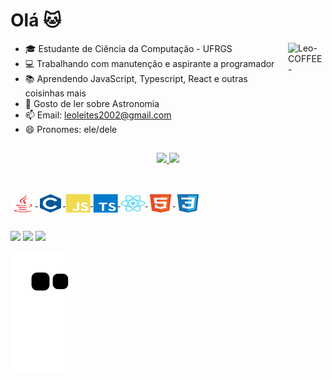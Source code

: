 # Olá 🐱

<div>
   <img align="right" alt="Leo-COFFEE-STICKER" height="50" width="60" src="https://media2.giphy.com/media/utfeiHQ7CcpyRtXla6/giphy.gif?cid=ecf05e47lzvdv7t57n50a8c6ihu996jj9f7l8bxp438ozosb&rid=giphy.gif&ct=s">
</div>

- 🎓 Estudante de Ciência da Computação - UFRGS
- 💻 Trabalhando com manutenção e aspirante a programador
- 📚 Aprendendo JavaScript, Typescript, React e outras coisinhas mais
- 🔭 Gosto de ler sobre Astronomia
- 📫 Email: leoleites2002@gmail.com 
- 😄 Pronomes: ele/dele
  
##
<div align="center">
  <a href="https://github.com/Leonardo-Leites">
  <img height="180em" src="https://github-readme-stats.vercel.app/api?username=Leonardo-Leites&show_icons=true&theme=dark&include_all_commits=true&count_private=true"/>
  <img height="130em" src="https://github-readme-stats.vercel.app/api/top-langs/?username=Leonardo-Leites&layout=compact&langs_count=7&theme=dark"/>
</div>
  
##
  <div style="display: inline_block"><br>
  <img align="center" alt="Leo-J" height="30" width="40" src="https://raw.githubusercontent.com/devicons/devicon/master/icons/java/java-plain.svg">
  <img align="center" alt="Leo-J" height="30" width="40" src="https://raw.githubusercontent.com/devicons/devicon/master/icons/c/c-plain.svg">
  <img align="center" alt="Leo-Js" height="30" width="40" src="https://raw.githubusercontent.com/devicons/devicon/master/icons/javascript/javascript-plain.svg">
  <img align="center" alt="Leo-Ts" height="30" width="40" src="https://raw.githubusercontent.com/devicons/devicon/master/icons/typescript/typescript-plain.svg">
  <img align="center" alt="Leo-React" height="30" width="40" src="https://raw.githubusercontent.com/devicons/devicon/master/icons/react/react-original.svg">
  <img align="center" alt="Leo-HTML" height="30" width="40" src="https://raw.githubusercontent.com/devicons/devicon/master/icons/html5/html5-original.svg">
  <img align="center" alt="Leo-CSS" height="30" width="40" src="https://raw.githubusercontent.com/devicons/devicon/master/icons/css3/css3-original.svg">
</div>
  
## 
  
<div> 
  <a href="https://www.instagram.com/leoleites_bx" target="_blank"><img src="https://img.shields.io/badge/-Instagram-%23E4405F?style=for-the-badge&logo=instagram&logoColor=white" target="_blank"></a>
 	<a href="https://twitter.com/LeoLeites_" target="_blank"><img src="https://img.shields.io/badge/Twitter-1DA1F2?style=for-the-badge&logo=twitter&logoColor=white" target="_blank"></a>
  	<a href="https://www.linkedin.com/in/leonardo-leites-95a716215/" target="_blank"><img src="https://img.shields.io/badge/Linkedin-1DA1F2?style=for-the-badge&logo=linkedin&logoColor=white" target="_blank"></a>
</div>

  ![Snake animation](https://github.com/Leonardo-Leites/Leonardo-Leites/blob/output/github-contribution-grid-snake.svg)
